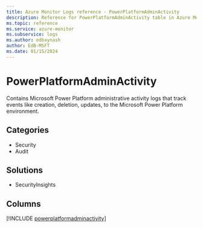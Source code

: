 ```yaml
---
title: Azure Monitor Logs reference - PowerPlatformAdminActivity
description: Reference for PowerPlatformAdminActivity table in Azure Monitor Logs.
ms.topic: reference
ms.service: azure-monitor
ms.subservice: logs
ms.author: edbaynash
author: EdB-MSFT
ms.date: 01/15/2024
---
```


# PowerPlatformAdminActivity

Contains Microsoft Power Platform administrative activity logs that track events like creation, deletion, updates, to the Microsoft Power Platform environment.

## Categories

- Security
- Audit
## Solutions

- SecurityInsights

            


## Columns
  
[!INCLUDE [powerplatformadminactivity](../includes/powerplatformadminactivity-include.md)]
